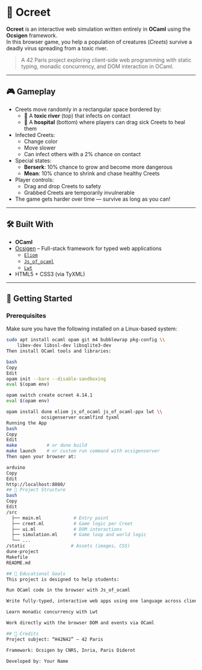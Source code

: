 # 🧬 Ocreet

**Ocreet** is an interactive web simulation written entirely in **OCaml** using the **Ocsigen** framework.  
In this browser game, you help a population of creatures (*Creets*) survive a deadly virus spreading from a toxic river.

> A 42 Paris project exploring client-side web programming with static typing, monadic concurrency, and DOM interaction in OCaml.

---

## 🎮 Gameplay

- Creets move randomly in a rectangular space bordered by:
  - 🧪 A **toxic river** (top) that infects on contact
  - 🏥 A **hospital** (bottom) where players can drag sick Creets to heal them
- Infected Creets:
  - Change color
  - Move slower
  - Can infect others with a 2% chance on contact
- Special states:
  - **Berserk**: 10% chance to grow and become more dangerous
  - **Mean**: 10% chance to shrink and chase healthy Creets
- Player controls:
  - Drag and drop Creets to safety
  - Grabbed Creets are temporarily invulnerable
- The game gets harder over time — survive as long as you can!

---

## 🛠️ Built With

- **OCaml**
- [Ocsigen](https://ocsigen.org) – Full-stack framework for typed web applications
  - [`Eliom`](https://ocsigen.org/eliom/)
  - [`Js_of_ocaml`](https://ocsigen.org/js_of_ocaml/)
  - [`Lwt`](https://ocsigen.org/lwt/)
- HTML5 + CSS3 (via TyXML)

---

## 🚀 Getting Started

### Prerequisites

Make sure you have the following installed on a Linux-based system:

```bash
sudo apt install ocaml opam git m4 bubblewrap pkg-config \\
    libev-dev libssl-dev libsqlite3-dev
Then install OCaml tools and libraries:

bash
Copy
Edit
opam init --bare --disable-sandboxing
eval $(opam env)

opam switch create ocreet 4.14.1
eval $(opam env)

opam install dune eliom js_of_ocaml js_of_ocaml-ppx lwt \\
             ocsigenserver ocamlfind tyxml
Running the App
bash
Copy
Edit
make           # or dune build
make launch    # or custom run command with ocsigenserver
Then open your browser at:

arduino
Copy
Edit
http://localhost:8080/
## 📁 Project Structure
bash
Copy
Edit
/src
  ├── main.ml            # Entry point
  ├── creet.ml           # Game logic per Creet
  ├── ui.ml              # DOM interactions
  ├── simulation.ml      # Game loop and world logic
  └── ...
/static                 # Assets (images, CSS)
dune-project
Makefile
README.md

## 🧪 Educational Goals
This project is designed to help students:

Run OCaml code in the browser with Js_of_ocaml

Write fully-typed, interactive web apps using one language across client & server

Learn monadic concurrency with Lwt

Work directly with the browser DOM and events via OCaml

## 🧠 Credits
Project subject: “H42N42” — 42 Paris

Framework: Ocsigen by CNRS, Inria, Paris Diderot

Developed by: Your Name